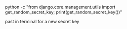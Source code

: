 python -c "from django.core.management.utils import get_random_secret_key; print(get_random_secret_key())"

past in terminal for a new secret key